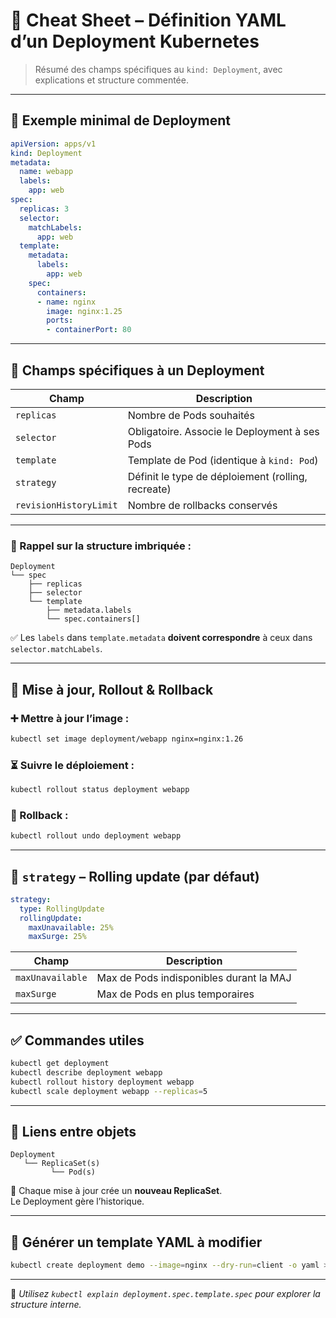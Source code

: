 # 📄 Cheat Sheet – Définition YAML d’un Deployment Kubernetes

> Résumé des champs spécifiques au `kind: Deployment`, avec explications et structure commentée.

---

## 🔹 Exemple minimal de Deployment

```yaml
apiVersion: apps/v1
kind: Deployment
metadata:
  name: webapp
  labels:
    app: web
spec:
  replicas: 3
  selector:
    matchLabels:
      app: web
  template:
    metadata:
      labels:
        app: web
    spec:
      containers:
      - name: nginx
        image: nginx:1.25
        ports:
        - containerPort: 80
```

---

## 🔹 Champs spécifiques à un Deployment

| Champ          | Description                                         |
|----------------|-----------------------------------------------------|
| `replicas`     | Nombre de Pods souhaités                            |
| `selector`     | Obligatoire. Associe le Deployment à ses Pods       |
| `template`     | Template de Pod (identique à `kind: Pod`)           |
| `strategy`     | Définit le type de déploiement (rolling, recreate)  |
| `revisionHistoryLimit` | Nombre de rollbacks conservés              |

---

### 📌 Rappel sur la structure imbriquée :

```
Deployment
└── spec
    ├── replicas
    ├── selector
    └── template
        ├── metadata.labels
        └── spec.containers[]
```

✅ Les `labels` dans `template.metadata` **doivent correspondre** à ceux dans `selector.matchLabels`.

---

## 🔄 Mise à jour, Rollout & Rollback

### ➕ Mettre à jour l’image :
```bash
kubectl set image deployment/webapp nginx=nginx:1.26
```

### ⏳ Suivre le déploiement :
```bash
kubectl rollout status deployment webapp
```

### 🔁 Rollback :
```bash
kubectl rollout undo deployment webapp
```

---

## 🧠 `strategy` – Rolling update (par défaut)

```yaml
strategy:
  type: RollingUpdate
  rollingUpdate:
    maxUnavailable: 25%
    maxSurge: 25%
```

| Champ             | Description                                |
|-------------------|--------------------------------------------|
| `maxUnavailable`  | Max de Pods indisponibles durant la MAJ   |
| `maxSurge`        | Max de Pods en plus temporaires           |

---

## ✅ Commandes utiles

```bash
kubectl get deployment
kubectl describe deployment webapp
kubectl rollout history deployment webapp
kubectl scale deployment webapp --replicas=5
```

---

## 📘 Liens entre objets

```
Deployment
   └── ReplicaSet(s)
         └── Pod(s)
```

📌 Chaque mise à jour crée un **nouveau ReplicaSet**.  
Le Deployment gère l’historique.

---

## 🧪 Générer un template YAML à modifier

```bash
kubectl create deployment demo --image=nginx --dry-run=client -o yaml > deployment.yaml
```

---

📌 *Utilisez `kubectl explain deployment.spec.template.spec` pour explorer la structure interne.*
